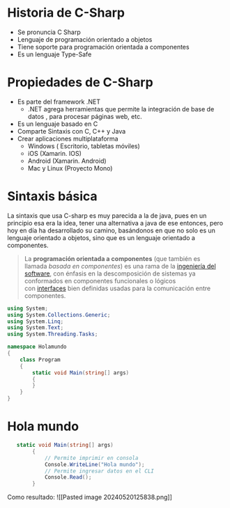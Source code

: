 # Historia de C-Sharp
- Se pronuncia C Sharp
- Lenguaje de programación orientado a objetos 
- Tiene soporte para programación orientada a componentes
- Es un lenguaje Type-Safe

# Propiedades de C-Sharp
- Es parte del framework .NET
	- .NET agrega herramientas que permite la integración de base de datos , para procesar páginas web, etc.
- Es un lenguaje basado en C
- Comparte Sintaxis con C, C++ y Java
- Crear aplicaciones multiplataforma
	- Windows ( Escritorio, tabletas móviles)
	- iOS (Xamarin. IOS)
	- Android (Xamarin. Android)
	- Mac y Linux (Proyecto Mono)

# Sintaxis básica
La sintaxis que usa C-sharp es muy parecida a la de java, pues en un principio esa era la idea, tener una alternativa a java de ese entonces, pero hoy en día ha desarrollado su camino, basándonos en que no solo es un lenguaje orientado a objetos, sino que es un lenguaje orientado a componentes.

> La **programación orientada a componentes** (que también es llamada _basada en componentes_) es una rama de la [ingeniería del software](https://es.wikipedia.org/wiki/Ingenier%C3%ADa_del_software "Ingeniería del software"), con énfasis en la descomposición de sistemas ya conformados en componentes funcionales o lógicos con [interfaces](https://es.wikipedia.org/wiki/Interfaces "Interfaces") bien definidas usadas para la comunicación entre componentes.


```cs
using System;
using System.Collections.Generic;
using System.Linq;
using System.Text;
using System.Threading.Tasks;

namespace Holamundo
{
    class Program
    {
        static void Main(string[] args)
        {
        }
    }
}

```

# Hola mundo
```cs
   static void Main(string[] args)
        {
            // Permite imprimir en consola
            Console.WriteLine("Hola mundo");
            // Permite ingresar datos en el CLI
            Console.Read();
        }
```

Como resultado: 
![[Pasted image 20240520125838.png]]

